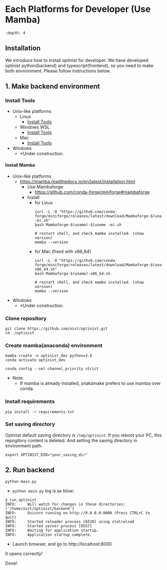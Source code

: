 Each Platforms for Developer (Use Mamba)
=================

```{contents}
:depth: 4
```

## Installation

We introduce how to install optinist for developer.
We have developed optinist python(backend) and typescript(frontend), so you need to make both environment.
Please follow instructions below.

## 1. Make backend environment

### Install Tools

- Unix-like platforms
  - Linux
    - [Install Tools](linux.md#install-tools)
  - Windows WSL
    - [Install Tools](windows.md#install-tools-1)
  - Mac
    - [Install Tools](mac.md#install-tools)
- Windows
  - *Under construction.

#### Install Mamba

- Unix-like platforms
  - https://mamba.readthedocs.io/en/latest/installation.html
    - Use Mambaforge
      - https://github.com/conda-forge/miniforge#mambaforge
    - Install
      - for Linux
        ```
        curl -L -O "https://github.com/conda-forge/miniforge/releases/latest/download/Mambaforge-$(uname)-$(uname -m).sh"
        bash Mambaforge-$(uname)-$(uname -m).sh

        # restart shell, and check mamba installed. (show version)
        mamba --version
        ```
      - for Mac (fixed with x86_64)
        ```
        curl -L -O "https://github.com/conda-forge/miniforge/releases/latest/download/Mambaforge-$(uname)-x86_64.sh"
        bash Mambaforge-$(uname)-x86_64.sh

        # restart shell, and check mamba installed. (show version)
        mamba --version
        ```
- Windows
  - *Under construction.

### Clone repository

```
git clone https://github.com/oist/optinist.git
cd ./optinist
```

### Create mamba(anaconda) environment

<!--
mamba create -c conda-forge -c bioconda -n optinist_dev python=3.8 snakemake
-->

```
mamba create -n optinist_dev python=3.8
conda activate optinist_dev
```

```
conda config --set channel_priority strict
```

- Note:
  - If mamba is already installed, snakamake prefers to use mamba over conda.


### Install requirements

```
pip install -r requirements.txt
```

### Set saving directory

Optinist default saving directory is `/tmp/optinist`. If you reboot your PC, this repogitory content is deleted. And setting the saving directory in environment path.
```
export OPTINIST_DIR="your_saving_dir"
```

<!--
## 2. Create virtualenv

Under maintenance...
-->

## 2. Run backend

```
python main.py
```
- `python main.py` log is as blow:
```
$ run_optinist
INFO:     Will watch for changes in these directories: ['/home/oist/optinist/backend']
INFO:     Uvicorn running on http://0.0.0.0:8000 (Press CTRL+C to quit)
INFO:     Started reloader process [6520] using statreload
INFO:     Started server process [6557]
INFO:     Waiting for application startup.
INFO:     Application startup complete.
```
- Launch browser, and go to http://localhost:8000

It opens correctly!

Done!
